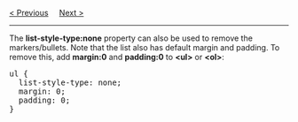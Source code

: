 <a href="/CSS/Lists/Position.md">&lt; Previous</a>
&nbsp;&nbsp;&nbsp;
<a href="/CSS/Lists/Shorthand.md">Next &gt;</a>
<hr>
The <b>list-style-type:none</b> property can also be used to remove the markers/bullets. Note that the list also has default margin and padding. To remove this, add <b>margin:0</b> and <b>padding:0</b> to <b>&lt;ul&gt;</b> or <b>&lt;ol&gt;</b>:
<pre>
ul {
  list-style-type: none;
  margin: 0;
  padding: 0;
}
</pre>
